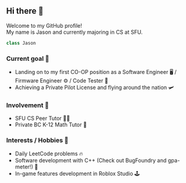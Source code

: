 ## Hi there 👋

Welcome to my GitHub profile!  
My name is Jason and currently majoring in CS at SFU.

```C++
class Jason
```


### Current goal 🎯
- Landing on to my first CO-OP position as a Software Engineer 🖥️ / Firmware Engineer ⚙️ / Code Tester 📝
- Achieving a Private Pilot License and flying around the nation 🛩️

### Involvement 🏢
- SFU CS Peer Tutor 🧑‍🏫
- Private BC K-12 Math Tutor 📏

### Interests / Hobbies 🎲
- Daily LeetCode problems 🔥
- Software development with C++ (Check out BugFoundry and gpa-meter!) 🔧
- In-game features development in Roblox Studio 🕹️
 
<!-- 
**junybike/junybike** is a ✨ _special_ ✨ repository because its `README.md` (this file) appears on your GitHub profile.

Here are some ideas to get you started:

- 🔭 I’m currently working on ...
- 🌱 I’m currently learning ...
- 👯 I’m looking to collaborate on ...
- 🤔 I’m looking for help with ...
- 💬 Ask me about ...
- 📫 How to reach me: ...
- 😄 Pronouns: ...
- ⚡ Fun fact: ...
-->
